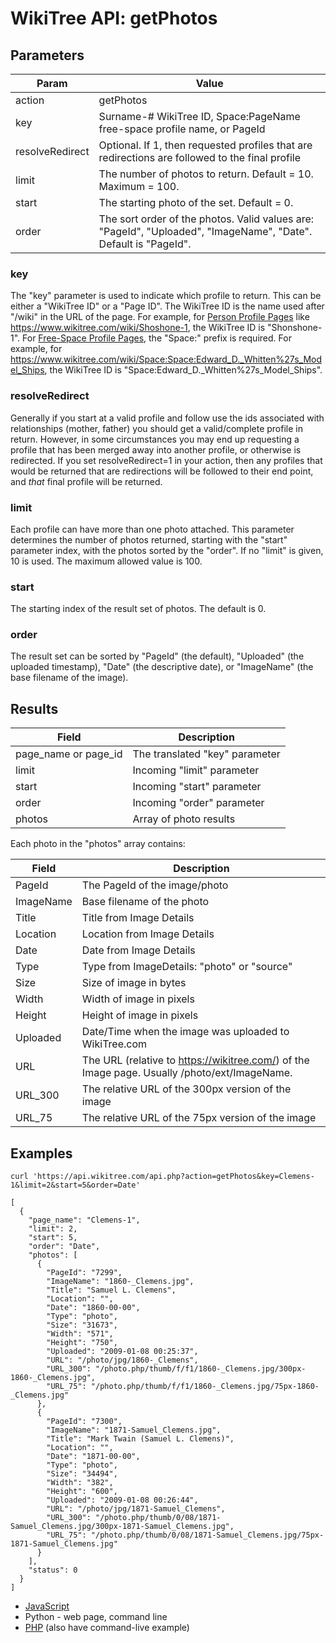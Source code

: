 # WikiTree API: getPhotos

## Parameters

|Param|Value|
|-----|-----|
|action|getPhotos|
|key|Surname-# WikiTree ID, Space:PageName free-space profile name, or PageId|
|resolveRedirect|Optional. If 1, then requested profiles that are redirections are followed to the final profile|
|limit|The number of photos to return. Default = 10. Maximum = 100.|
|start|The starting photo of the set. Default = 0.|
|order|The sort order of the photos. Valid values are: "PageId", "Uploaded", "ImageName", "Date". Default is "PageId".|

### key

The "key" parameter is used to indicate which profile to return. This can be either a "WikiTree ID" or a "Page ID". The WikiTree ID is the name used after "/wiki" in the URL of the page. For example, for [Person Profile Pages](https://www.wikitree.com/wiki/Help:Person_Profile) like https://www.wikitree.com/wiki/Shoshone-1, the WikiTree ID is "Shonshone-1". For [Free-Space Profile Pages](https://www.wikitree.com/wiki/Help:Free-Space_Profile), the "Space:" prefix is required. For example, for https://www.wikitree.com/wiki/Space:Space:Edward_D._Whitten%27s_Model_Ships, the WikiTree ID is "Space:Edward_D._Whitten%27s_Model_Ships". 


### resolveRedirect

Generally if you start at a valid profile and follow use the ids associated with relationships (mother, father) you should get a valid/complete profile in return. However, in some circumstances you may end up requesting a profile that has been merged away into another profile, or otherwise is redirected. If you set resolveRedirect=1 in your action, then any profiles that would be returned that are redirections will be followed to their end point, and *that* final profile will be returned.

### limit

Each profile can have more than one photo attached. This parameter determines the number of photos returned, starting with the "start" parameter index, with the photos sorted by the "order". If no "limit" is given, 10 is used. The maximum allowed value is 100.

### start

The starting index of the result set of photos. The default is 0.

### order

The result set can be sorted by "PageId" (the default), "Uploaded" (the uploaded timestamp), "Date" (the descriptive date), or "ImageName" (the base filename of the image).


## Results

|Field|Description|
|-----|-----------|
|page_name or page_id|The translated "key" parameter|
|limit|Incoming "limit" parameter|
|start|Incoming "start" parameter|
|order|Incoming "order" parameter|
|photos|Array of photo results|

Each photo in the "photos" array contains:

|Field|Description|
|-----|-----------|
|PageId|The PageId of the image/photo|
|ImageName|Base filename of the photo|
|Title|Title from Image Details|
|Location|Location from Image Details|
|Date|Date from Image Details|
|Type|Type from ImageDetails: "photo" or "source"|
|Size|Size of image in bytes|
|Width|Width of image in pixels|
|Height|Height of image in pixels|
|Uploaded|Date/Time when the image was uploaded to WikiTree.com|
|URL|The URL (relative to https://wikitree.com/) of the Image page. Usually /photo/ext/ImageName.|
|URL_300|The relative URL of the 300px version of the image|
|URL_75|The relative URL of the 75px version of the image|


## Examples

```
curl 'https://api.wikitree.com/api.php?action=getPhotos&key=Clemens-1&limit=2&start=5&order=Date'

[
  {
    "page_name": "Clemens-1",
    "limit": 2,
    "start": 5,
    "order": "Date",
    "photos": [
      {
        "PageId": "7299",
        "ImageName": "1860-_Clemens.jpg",
        "Title": "Samuel L. Clemens",
        "Location": "",
        "Date": "1860-00-00",
        "Type": "photo",
        "Size": "31673",
        "Width": "571",
        "Height": "750",
        "Uploaded": "2009-01-08 00:25:37",
        "URL": "/photo/jpg/1860-_Clemens",
        "URL_300": "/photo.php/thumb/f/f1/1860-_Clemens.jpg/300px-1860-_Clemens.jpg",
        "URL_75": "/photo.php/thumb/f/f1/1860-_Clemens.jpg/75px-1860-_Clemens.jpg"
      },
      {
        "PageId": "7300",
        "ImageName": "1871-Samuel_Clemens.jpg",
        "Title": "Mark Twain (Samuel L. Clemens)",
        "Location": "",
        "Date": "1871-00-00",
        "Type": "photo",
        "Size": "34494",
        "Width": "382",
        "Height": "600",
        "Uploaded": "2009-01-08 00:26:44",
        "URL": "/photo/jpg/1871-Samuel_Clemens",
        "URL_300": "/photo.php/thumb/0/08/1871-Samuel_Clemens.jpg/300px-1871-Samuel_Clemens.jpg",
        "URL_75": "/photo.php/thumb/0/08/1871-Samuel_Clemens.jpg/75px-1871-Samuel_Clemens.jpg"
      }
    ],
    "status": 0
  }
]
```

* [JavaScript](examples/getPhotos/javascript.html)
* Python - web page, command line
* [PHP](examples/getProfile/phpWebPage.php) (also have command-live example)
